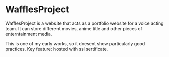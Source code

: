 # WafflesProject 
WafflesProject is a website that acts as a portfolio website for a voice acting team.
It can store different movies, anime title and other pieces of enterntainment media.

This is one of my early works, so it doesent show particularly good practices.
Key feature: hosted with ssl sertificate.
